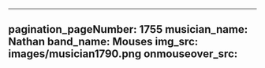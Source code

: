 ------
pagination_pageNumber: 1755
musician_name: Nathan
band_name: Mouses
img_src: images/musician1790.png
onmouseover_src: 
------